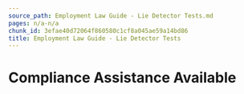 ```yaml
---
source_path: Employment Law Guide - Lie Detector Tests.md
pages: n/a-n/a
chunk_id: 3efae40d72064f860580c1cf8a045ae59a14bd86
title: Employment Law Guide - Lie Detector Tests
---
```

# Compliance Assistance Available
